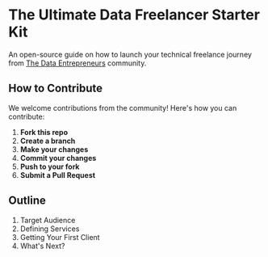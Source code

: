 # The Ultimate Data Freelancer Starter Kit
An open-source guide on how to launch your technical freelance journey from [The Data Entrepreneurs](https://thedataentrepreneurs.com/) community.

## How to Contribute

We welcome contributions from the community! Here's how you can contribute:

1.  **Fork this repo**
2.  **Create a branch**
3.  **Make your changes**
4.  **Commit your changes**
5.  **Push to your fork**
6.  **Submit a Pull Request**

## Outline

<!-- OUTLINE:START -->
1. Target Audience
2. Defining Services
3. Getting Your First Client
4. What's Next?
<!-- OUTLINE:END -->
